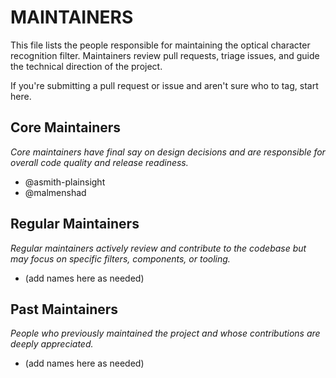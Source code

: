 # MAINTAINERS

This file lists the people responsible for maintaining the optical character recognition filter. Maintainers review pull requests, triage issues, and guide the technical direction of the project.

If you're submitting a pull request or issue and aren't sure who to tag, start here.

## Core Maintainers

*Core maintainers have final say on design decisions and are responsible for overall code quality and release readiness.*
* @asmith-plainsight
* @malmenshad

## Regular Maintainers

*Regular maintainers actively review and contribute to the codebase but may focus on specific filters, components, or tooling.*

* (add names here as needed)

## Past Maintainers

*People who previously maintained the project and whose contributions are deeply appreciated.*

* (add names here as needed)

